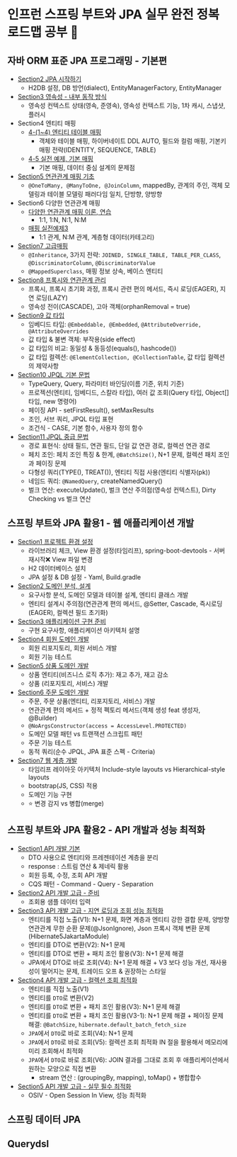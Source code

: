 # 인프런 스프링 부트와 JPA 실무 완전 정복 로드맵 공부 💪

## 자바 ORM 표준 JPA 프로그래밍 - 기본편
- [Section2 JPA 시작하기](https://github.com/jeus1998/SpringJPA/tree/main/JPA1/jpastart/Section2%20JPA%20%EC%8B%9C%EC%9E%91%ED%95%98%EA%B8%B0)
  - H2DB 설정, DB 방언(dialect), EntityManagerFactory, EntityManager
- [Section3 영속성 - 내부 동작 방식](https://github.com/jeus1998/SpringJPA/tree/main/JPA1/jpastart/Section3%20%EC%98%81%EC%86%8D%EC%84%B1%20-%20%EB%82%B4%EB%B6%80%20%EB%8F%99%EC%9E%91%20%EB%B0%A9%EC%8B%9D)
  - 영속성 컨텍스트 상태(영속, 준영속), 영속성 컨텍스트 기능, 1차 캐시, 스냅샷, 플러시
- Section4 엔티티 매핑
  - [4-(1~4) 엔티티 테이블 매핑](https://github.com/jeus1998/SpringJPA/tree/main/JPA1/jpastart/Section4%20%EC%97%94%ED%8B%B0%ED%8B%B0%20%EB%A7%A4%ED%95%91)
    - 객체와 테이블 매핑, 하이버네이트 DDL AUTO, 필드와 컬럼 매핑, 기본키 매핑 전략(IDENTITY, SEQUENCE, TABLE)
  - [4-5 실전 예제, 기본 매핑](https://github.com/jeus1998/SpringJPA/tree/main/JPA1/jpashop/Section4%20%EC%97%94%ED%8B%B0%ED%8B%B0%20%EB%A7%A4%ED%95%91)
    - 기본 매핑, 데이터 중심 설계의 문제점
- [Section5 연관관계 매핑 기초](https://github.com/jeus1998/SpringJPA/tree/main/JPA1/jpastart/Section5%20%EC%97%B0%EA%B4%80%EA%B4%80%EA%B3%84%20%EB%A7%A4%ED%95%91%20%EA%B8%B0%EC%B4%88)
    - ``@OneToMany, @ManyToOne, @JoinColumn``, mappedBy, 관계의 주인, 객체 모델링과 테이블 모델링 패러다임 일치, 단방향, 양방향 
- Section6 다양한 연관관계 매핑 
  - [다양한 연관관계 매핑 이론, 연습](https://github.com/jeus1998/SpringJPA/tree/main/JPA1/jpastart/Section6%20%EB%8B%A4%EC%96%91%ED%95%9C%20%EC%97%B0%EA%B4%80%EA%B4%80%EA%B3%84%20%EB%A7%A4%ED%95%91)
    - 1:1, 1:N, N:1, N:M
  - [매핑 실전예제3](https://github.com/jeus1998/SpringJPA/blob/main/JPA1/jpashop/Section6%20%EB%8B%A4%EC%96%91%ED%95%9C%20%EC%97%B0%EA%B4%80%EA%B4%80%EA%B3%84%20%EB%A7%A4%ED%95%91/6-5%20%EC%8B%A4%EC%A0%84%20%EC%98%88%EC%A0%9C3%20-%20%EB%8B%A4%EC%96%91%ED%95%9C%20%EC%97%B0%EA%B4%80%EA%B4%80%EA%B3%84%20%EB%A7%A4%ED%95%91.md)
    - 1:1 관계, N:M 관계, 계층형 데이터(카테고리)
- [Section7 고급매핑](https://github.com/jeus1998/SpringJPA/tree/main/JPA1/jpastart/Section7%20%EA%B3%A0%EA%B8%89%20%EB%A7%A4%ED%95%91)
  - `@Inheritance`, 3가지 전략: `JOINED, SINGLE_TABLE, TABLE_PER_CLASS`, `@DiscriminatorColumn`, `@DiscriminatorValue`
  - `@MappedSuperclass`, 매핑 정보 상속, 베이스 엔티티 
- [Section8 프록시와 연관관계 관리](https://github.com/jeus1998/SpringJPA/tree/main/JPA1/jpastart/Section8%20%ED%94%84%EB%A1%9D%EC%8B%9C%EC%99%80%20%EC%97%B0%EA%B4%80%EA%B4%80%EA%B3%84%20%EA%B4%80%EB%A6%AC)
  - 프록시, 프록시 초기화 과정, 프록시 관련 편의 메서드, 즉시 로딩(EAGER), 지연 로딩(LAZY)
  - 영속성 전이(CASCADE), 고아 객체(orphanRemoval = true)
- [Section9 값 타입](https://github.com/jeus1998/SpringJPA/tree/main/JPA1/jpastart/Section9%20%EA%B0%92%20%ED%83%80%EC%9E%85)
  - 임베디드 타입: `@Embeddable, @Embedded`, `@AttributeOverride, @AttributeOverrides`
  - 값 타입 & 불변 객체: 부작용(side effect)
  - 값 타입의 비교: 동일성 & 동등성(equals(), hashcode())
  - 값 타입 컬렉션: `@ElementCollection, @CollectionTable`, 값 타입 컬렉션의 제약사항
- [Section10 JPQL 기본 문법](https://github.com/jeus1998/SpringJPA/tree/main/JPA1/jpql/Section10%20%EA%B0%9D%EC%B2%B4%EC%A7%80%ED%96%A5%20%EC%BF%BC%EB%A6%AC%20%EC%96%B8%EC%96%B41%20-%20%EA%B8%B0%EB%B3%B8%20%EB%AC%B8%EB%B2%95)
  - TypeQuery, Query, 파라미터 바인딩(이름 기준, 위치 기준)
  - 프로젝션(엔티티, 임베디드, 스칼라 타입), 여러 값 조회(Query 타입, Object[] 타입, new 명령어)
  - 페이징 API - setFirstResult(), setMaxResults
  - 조인, 서브 쿼리, JPQL 타입 표현
  - 조건식 - CASE, 기본 함수, 사용자 정의 함수 
- [Section11 JPQL 중급 문법](https://github.com/jeus1998/SpringJPA/tree/main/JPA1/jpql/Section11%20%EA%B0%9D%EC%B2%B4%EC%A7%80%ED%96%A5%20%EC%BF%BC%EB%A6%AC%20%EC%96%B8%EC%96%B42%20-%20%EC%A4%91%EA%B8%89%20%EB%AC%B8%EB%B2%95)
  - 경로 표현식: 상태 필드, 연관 필드, 단일 값 연관 경로, 컬렉션 연관 경로 
  - 페치 조인: 페치 조인 특징 & 한계, `@BatchSize()`, N+1 문제, 컬렉션 패치 조인과 페이징 문제 
  - 다형성 쿼리(TYPE(), TREAT()), 엔티티 직접 사용(엔티티 식별자(pk))
  - 네임드 쿼리: `@NamedQuery`, createNamedQuery()
  - 벌크 연산: executeUpdate(), 벌크 연산 주의점(영속성 컨텍스트), Dirty Checking vs 벌크 연산  
## 스프링 부트와 JPA 활용1 - 웹 애플리케이션 개발
- [Section1 프로젝트 환경 설정](https://github.com/jeus1998/SpringJPA/tree/main/JPA2/jpashop/Section1%20%ED%94%84%EB%A1%9C%EC%A0%9D%ED%8A%B8%20%ED%99%98%EA%B2%BD%EC%84%A4%EC%A0%95)
  - 라이브러리 체크, View 환경 설정(타임리프), spring-boot-devtools - 서버 재시작❌ View 파일 변경
  - H2 데이터베이스 설치 
  - JPA 설정 & DB 설정 - Yaml, Build.gradle
- [Section2 도메인 분석, 설계](https://github.com/jeus1998/SpringJPA/tree/main/JPA2/jpashop/Section2%20%EB%8F%84%EB%A9%94%EC%9D%B8%20%EB%B6%84%EC%84%9D%20%EC%84%A4%EA%B3%84)
  - 요구사항 분석, 도메인 모델과 테이블 설계, 엔티티 클래스 개발 
  - 엔티티 설계시 주의점(연관관계 편의 메서드, @Setter, Cascade, 즉시로딩(EAGER), 컬렉션 필드 초기화)
- [Section3 애플리케이션 구현 준비](https://github.com/jeus1998/SpringJPA/tree/main/JPA2/jpashop/Section3%20%EC%95%A0%ED%94%8C%EB%A6%AC%EC%BC%80%EC%9D%B4%EC%85%98%20%EA%B5%AC%ED%98%84%20%EC%A4%80%EB%B9%84)
  - 구현 요구사항, 애플리케이션 아키텍처 설명 
- [Section4 회원 도메인 개발](https://github.com/jeus1998/SpringJPA/tree/main/JPA2/jpashop/Section4%20%ED%9A%8C%EC%9B%90%20%EB%8F%84%EB%A9%94%EC%9D%B8%20%EA%B0%9C%EB%B0%9C)
  - 회원 리포지토리, 회원 서비스 개발 
  - 회원 기능 테스트 
- [Section5 상품 도메인 개발](https://github.com/jeus1998/SpringJPA/tree/main/JPA2/jpashop/Section5%20%EC%83%81%ED%92%88%20%EB%8F%84%EB%A9%94%EC%9D%B8%20%EA%B0%9C%EB%B0%9C)
  - 상품 엔티티(비즈니스 로직 추가): 재고 추가, 재고 감소 
  - 상품 (리포지토리, 서비스) 개발 
- [Section6 주문 도메인 개발](https://github.com/jeus1998/SpringJPA/tree/main/JPA2/jpashop/Section6%20%EC%A3%BC%EB%AC%B4%20%EB%8F%84%EB%A9%94%EC%9D%B8%20%EA%B0%9C%EB%B0%9C)
  - 주문, 주문 상품(엔티티, 리포지토리, 서비스) 개발 
  - 연관관계 편의 메서드 + 정적 펙토리 메서드(객체 생성 feat 생성자, @Builder)
  - `@NoArgsConstructor(access = AccessLevel.PROTECTED)`
  - 도메인 모델 패턴 vs 트랜잭션 스크립트 패턴 
  - 주문 기능 테스트 
  - 동적 쿼리(순수 JPQL, JPA 표준 스펙 - Criteria)
- [Section7 웹 계층 개발](https://github.com/jeus1998/SpringJPA/tree/main/JPA2/jpashop/Section7%20%EC%9B%B9%20%EA%B3%84%EC%B8%B5%20%EA%B0%9C%EB%B0%9C)
  - 타임리프 레이아웃 아키텍처 Include-style layouts vs Hierarchical-style layouts
  - bootstrap(JS, CSS) 적용 
  - 도메인 기능 구현 
  - ⭐️ 변경 감지 vs 병합(merge)
## 스프링 부트와 JPA 활용2 - API 개발과 성능 최적화
- [Section1 API 개발 기본](https://github.com/jeus1998/SpringJPA/tree/main/JPA3/jpashop/Section1%20API%20%EA%B0%9C%EB%B0%9C%20%EA%B8%B0%EB%B3%B8)
  - DTO 사용으로 엔티티와 프레젠테이션 계층을 분리 
  - response : 스트림 연산 & 제네릭 활용 
  - 회원 등록, 수정, 조회 API 개발 
  - CQS 패턴 - Command - Query - Separation
- [Section2 API 개발 고급 - 준비](https://github.com/jeus1998/SpringJPA/tree/main/JPA3/jpashop/Section2%20API%20%EA%B0%9C%EB%B0%9C%20%EA%B3%A0%EA%B8%89%20-%20%EC%A4%80%EB%B9%84)
  - 조회용 샘플 데이터 입력 
- [Section3 API 개발 고급 - 지연 로딩과 조회 성능 최적화](https://github.com/jeus1998/SpringJPA/tree/main/JPA3/jpashop/Section3%20API%20%EA%B0%9C%EB%B0%9C%20%EA%B3%A0%EA%B8%89%20-%20%EC%A7%80%EC%97%B0%20%EB%A1%9C%EB%94%A9%EA%B3%BC%20%EC%A1%B0%ED%9A%8C%20%EC%84%B1%EB%8A%A5%20%EC%B5%9C%EC%A0%81%ED%99%94)
  - 엔티티를 직접 노출(V1): N+1 문제, 화면 계층과 엔티티 강한 결합 문제, 양방향 연관관계 무한 순환 문제(@JsonIgnore), Json 프록시 객체 변환 문제(Hibernate5JakartaModule) 
  - 엔티티를 DTO로 변환(V2): N+1 문제 
  - 엔티티를 DTO로 변환 + 패치 조인 활용(V3): N+1 문제 해결 
  - JPA에서 DTO로 바로 조회(V4): N+1 문제 해결 + V3 보다 성능 개선, 재사용성이 떨어지는 문제, 트레이드 오프 & 권장하는 스타일  
- [Section4 API 개발 고급 - 컬렉션 조회 최적화](https://github.com/jeus1998/SpringJPA/tree/main/JPA3/jpashop/Section4%20API%20%EA%B0%9C%EB%B0%9C%20%EA%B3%A0%EA%B8%89%20-%20%EC%BB%AC%EB%A0%89%EC%85%98%20%EC%A1%B0%ED%9A%8C%20%EC%B5%9C%EC%A0%81%ED%99%94)
  - 엔티티를 직접 노출(V1)
  - 엔티티를 `DTO`로 변환(V2)
  - 엔티티를 `DTO`로 변환 + 패치 조인 활용(V3): N+1 문제 해결 
  - 엔티티를 `DTO`로 변환 + 패치 조인 활용(V3-1): N+1 문제 해결 + 페이징 문제 해결: `@BatchSize`, `hibernate.default_batch_fetch_size`
  - `JPA`에서 `DTO`로 바로 조회(V4): N+1 문제 
  - `JPA`에서 `DTO`로 바로 조회(V5): 컬렉션 조회 최적화 IN 절을 활용해서 메모리에 미리 조회해서 최적화 
  - `JPA`에서 `DTO`로 바로 조회(V6): JOIN 결과를 그대로 조회 후 애플리케이션에서 원하는 모양으로 직접 변환
    - stream 연산 : (groupingBy, mapping), toMap() + 병합합수 
- [Section5 API 개발 고급 - 실무 필수 최적화](https://github.com/jeus1998/SpringJPA/tree/main/JPA3/jpashop/Section5%20API%20%EA%B0%9C%EB%B0%9C%20%EA%B3%A0%EA%B8%89%20-%20%EC%8B%A4%EB%AC%B4%20%ED%95%84%EC%88%98%20%EC%B5%9C%EC%A0%81%ED%99%94)
  - OSIV - Open Session In View, 성능 최적화
## 스프링 데이터 JPA

## Querydsl
